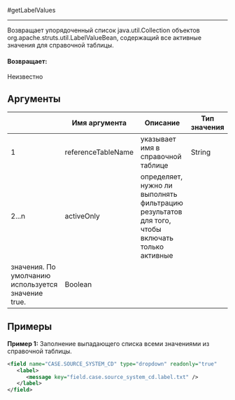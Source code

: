 #getLabelValues

---

Возвращает упорядоченный список java.util.Collection объектов org.apache.struts.util.LabelValueBean, содержащий все активные значения для справочной таблицы.

#### Возвращает:

Неизвестно

## Аргументы

|  | Имя аргумента | Описание | Тип значения |
| --- | --- | --- | --- |
| 1 | referenceTableName | указывает имя в справочной таблице | String |
| 2...n | activeOnly | определяет, нужно ли выполнять фильтрацию результатов для того, чтобы включать только активные
значения. По умолчанию используется значение true. | Boolean |

## Примеры

**Пример 1:** Заполнение выпадающего списка всеми значениями из справочной таблицы.
```xml
<field name="CASE.SOURCE_SYSTEM_CD" type="dropdown" readonly="true"      values="GetLabelValues('RT_SOURCE_SYSTEM')">
   <label>
      <message key="field.case.source_system_cd.label.txt" />
   </label>
</field>
```

